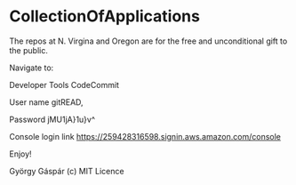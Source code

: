 # CollectionOfApplications

The repos at N. Virgina and Oregon are for the free and unconditional gift to the public.

Navigate to:

Developer Tools
  CodeCommit

User name 
gitREAD,

Password
jMU1jA}1u}v^

Console login link
https://259428316598.signin.aws.amazon.com/console

Enjoy!

György Gáspár (c) MIT Licence
